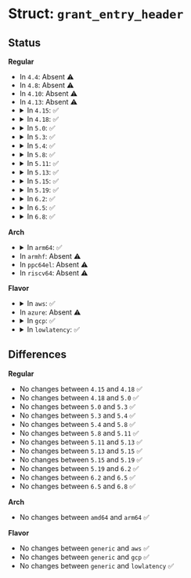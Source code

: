 # Struct: <code>grant_entry_header</code>

## Status
<b>Regular</b>
<ul>
<li>
In <code>4.4</code>: Absent ⚠️
</li>
<li>
In <code>4.8</code>: Absent ⚠️
</li>
<li>
In <code>4.10</code>: Absent ⚠️
</li>
<li>
In <code>4.13</code>: Absent ⚠️
</li>
<li>
<details>
<summary>In <code>4.15</code>: ✅</summary>

```c
struct grant_entry_header {
    uint16_t flags;
    domid_t domid;
};
```
</details>
</li>
<li>
<details>
<summary>In <code>4.18</code>: ✅</summary>

```c
struct grant_entry_header {
    uint16_t flags;
    domid_t domid;
};
```
</details>
</li>
<li>
<details>
<summary>In <code>5.0</code>: ✅</summary>

```c
struct grant_entry_header {
    uint16_t flags;
    domid_t domid;
};
```
</details>
</li>
<li>
<details>
<summary>In <code>5.3</code>: ✅</summary>

```c
struct grant_entry_header {
    uint16_t flags;
    domid_t domid;
};
```
</details>
</li>
<li>
<details>
<summary>In <code>5.4</code>: ✅</summary>

```c
struct grant_entry_header {
    uint16_t flags;
    domid_t domid;
};
```
</details>
</li>
<li>
<details>
<summary>In <code>5.8</code>: ✅</summary>

```c
struct grant_entry_header {
    uint16_t flags;
    domid_t domid;
};
```
</details>
</li>
<li>
<details>
<summary>In <code>5.11</code>: ✅</summary>

```c
struct grant_entry_header {
    uint16_t flags;
    domid_t domid;
};
```
</details>
</li>
<li>
<details>
<summary>In <code>5.13</code>: ✅</summary>

```c
struct grant_entry_header {
    uint16_t flags;
    domid_t domid;
};
```
</details>
</li>
<li>
<details>
<summary>In <code>5.15</code>: ✅</summary>

```c
struct grant_entry_header {
    uint16_t flags;
    domid_t domid;
};
```
</details>
</li>
<li>
<details>
<summary>In <code>5.19</code>: ✅</summary>

```c
struct grant_entry_header {
    uint16_t flags;
    domid_t domid;
};
```
</details>
</li>
<li>
<details>
<summary>In <code>6.2</code>: ✅</summary>

```c
struct grant_entry_header {
    uint16_t flags;
    domid_t domid;
};
```
</details>
</li>
<li>
<details>
<summary>In <code>6.5</code>: ✅</summary>

```c
struct grant_entry_header {
    uint16_t flags;
    domid_t domid;
};
```
</details>
</li>
<li>
<details>
<summary>In <code>6.8</code>: ✅</summary>

```c
struct grant_entry_header {
    uint16_t flags;
    domid_t domid;
};
```
</details>
</li>
</ul>
<b>Arch</b>
<ul>
<li>
<details>
<summary>In <code>arm64</code>: ✅</summary>

```c
struct grant_entry_header {
    uint16_t flags;
    domid_t domid;
};
```
</details>
</li>
<li>
In <code>armhf</code>: Absent ⚠️
</li>
<li>
In <code>ppc64el</code>: Absent ⚠️
</li>
<li>
In <code>riscv64</code>: Absent ⚠️
</li>
</ul>
<b>Flavor</b>
<ul>
<li>
<details>
<summary>In <code>aws</code>: ✅</summary>

```c
struct grant_entry_header {
    uint16_t flags;
    domid_t domid;
};
```
</details>
</li>
<li>
In <code>azure</code>: Absent ⚠️
</li>
<li>
<details>
<summary>In <code>gcp</code>: ✅</summary>

```c
struct grant_entry_header {
    uint16_t flags;
    domid_t domid;
};
```
</details>
</li>
<li>
<details>
<summary>In <code>lowlatency</code>: ✅</summary>

```c
struct grant_entry_header {
    uint16_t flags;
    domid_t domid;
};
```
</details>
</li>
</ul>

## Differences
<b>Regular</b>
<ul>
<li>
No changes between <code>4.15</code> and <code>4.18</code> ✅
</li>
<li>
No changes between <code>4.18</code> and <code>5.0</code> ✅
</li>
<li>
No changes between <code>5.0</code> and <code>5.3</code> ✅
</li>
<li>
No changes between <code>5.3</code> and <code>5.4</code> ✅
</li>
<li>
No changes between <code>5.4</code> and <code>5.8</code> ✅
</li>
<li>
No changes between <code>5.8</code> and <code>5.11</code> ✅
</li>
<li>
No changes between <code>5.11</code> and <code>5.13</code> ✅
</li>
<li>
No changes between <code>5.13</code> and <code>5.15</code> ✅
</li>
<li>
No changes between <code>5.15</code> and <code>5.19</code> ✅
</li>
<li>
No changes between <code>5.19</code> and <code>6.2</code> ✅
</li>
<li>
No changes between <code>6.2</code> and <code>6.5</code> ✅
</li>
<li>
No changes between <code>6.5</code> and <code>6.8</code> ✅
</li>
</ul>
<b>Arch</b>
<ul>
<li>
No changes between <code>amd64</code> and <code>arm64</code> ✅
</li>
</ul>
<b>Flavor</b>
<ul>
<li>
No changes between <code>generic</code> and <code>aws</code> ✅
</li>
<li>
No changes between <code>generic</code> and <code>gcp</code> ✅
</li>
<li>
No changes between <code>generic</code> and <code>lowlatency</code> ✅
</li>
</ul>
